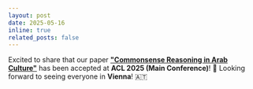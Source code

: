 ```yaml
---
layout: post
date: 2025-05-16
inline: true
related_posts: false
---
```


Excited to share that our paper [**"Commonsense Reasoning in Arab Culture"**](https://aclanthology.org/2025.acl-long.380.pdf) has been accepted at **ACL 2025 (Main Conference)**! 🎉  Looking forward to seeing everyone in **Vienna**! 🇦🇹
